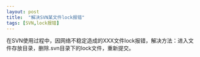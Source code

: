 ```yaml
---
layout: post
title:  "解决SVN某文件lock报错"
tags: [SVN,lock报错]
---
```

在SVN使用过程中，因网络不稳定造成的XXX文件lock报错，解决方法：进入文件存放目录，删除.svn目录下的lock文件，重新提交。
